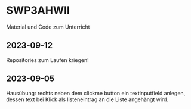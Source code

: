 # SWP3AHWII

Material und Code zum Unterricht

## 2023-09-12

Repositories zum Laufen kriegen!

## 2023-09-05

Hausübung: rechts neben dem clickme button ein textinputfield anlegen, dessen text bei Klick als
listeneintrag an die Liste angehängt wird.
